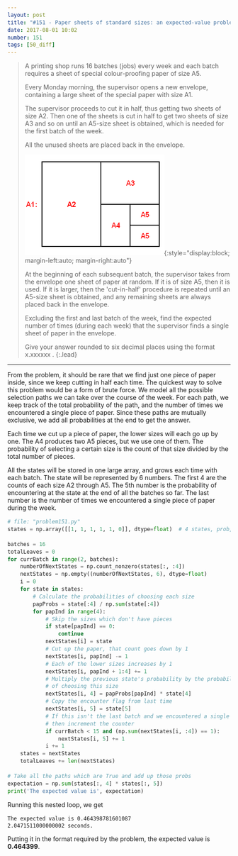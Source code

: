 ```yaml
---
layout: post
title: "#151 - Paper sheets of standard sizes: an expected-value problem"
date: 2017-08-01 10:02
number: 151
tags: [50_diff]
---
```

> A printing shop runs 16 batches (jobs) every week and each batch requires a sheet of special colour-proofing paper of size A5.
>
> Every Monday morning, the supervisor opens a new envelope, containing a large sheet of the special paper with size A1.
>
> The supervisor proceeds to cut it in half, thus getting two sheets of size A2. Then one of the sheets is cut in half to get two sheets of size A3 and so on until an A5-size sheet is obtained, which is needed for the first batch of the week.
>
> All the unused sheets are placed back in the envelope.
> 
> ![paper](/assets/img/project_euler/p151.png){:style="display:block; margin-left:auto; margin-right:auto"}
> 
> At the beginning of each subsequent batch, the supervisor takes from the envelope one sheet of paper at random. If it is of size A5, then it is used. If it is larger, then the 'cut-in-half' procedure is repeated until an A5-size sheet is obtained, and any remaining sheets are always placed back in the envelope.
>
> Excluding the first and last batch of the week, find the expected number of times (during each week) that the supervisor finds a single sheet of paper in the envelope.
>
> Give your answer rounded to six decimal places using the format x.xxxxxx .
{:.lead}
* * *

From the problem, it should be rare that we find just one piece of paper inside, since we keep cutting in half each time. The quickest way to solve this problem would be a form of brute force. We model all the possible selection paths we can take over the course of the week. For each path, we keep track of the total probability of the path, and the number of times we encountered a single piece of paper. Since these paths are mutually exclusive, we add all probabilities at the end to get the answer.

Each time we cut up a piece of paper, the lower sizes will each go up by one. The A4 produces two A5 pieces, but we use one of them. The probability of selecting a certain size is the count of that size divided by the total number of pieces.

All the states will be stored in one large array, and grows each time with each batch. The state will be represented by 6 numbers. The first 4 are the counts of each size A2 through A5. The 5th number is the probability of encountering at the state at the end of all the batches so far. The last number is the number of times we encountered a single piece of paper during the week.
```python
# file: "problem151.py"
states = np.array([[1, 1, 1, 1, 1, 0]], dtype=float)  # 4 states, prob, whether or not the path had 1 paper

batches = 16
totalLeaves = 0
for currBatch in range(2, batches):
    numberOfNextStates = np.count_nonzero(states[:, :4])
    nextStates = np.empty((numberOfNextStates, 6), dtype=float)
    i = 0
    for state in states:
        # Calculate the probabilities of choosing each size
        papProbs = state[:4] / np.sum(state[:4])
        for papInd in range(4):
            # Skip the sizes which don't have pieces
            if state[papInd] == 0:
                continue
            nextStates[i] = state
            # Cut up the paper, that count goes down by 1
            nextStates[i, papInd] -= 1
            # Each of the lower sizes increases by 1
            nextStates[i, papInd + 1:4] += 1
            # Multiply the previous state's probability by the probability
            # of choosing this size
            nextStates[i, 4] = papProbs[papInd] * state[4]
            # Copy the encounter flag from last time
            nextStates[i, 5] = state[5]
            # If this isn't the last batch and we encountered a single sheet,
            # then increment the counter
            if currBatch < 15 and (np.sum(nextStates[i, :4]) == 1):
                nextStates[i, 5] += 1
            i += 1
    states = nextStates
    totalLeaves += len(nextStates)

# Take all the paths which are True and add up those probs
expectation = np.sum(states[:, 4] * states[:, 5])
print('The expected value is', expectation)
```
Running this nested loop, we get
```
The expected value is 0.464398781601087
2.0471511000000002 seconds.
```
Putting it in the format required by the problem, the expected value is **0.464399**.
